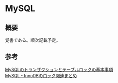 # MySQL

## 概要
覚書である。順次記載予定。

## 参考
[MySQLのトランザクションとテーブルロックの基本事項](http://kannokanno.hatenablog.com/entry/20120704/1341419338)  
[MySQL - InnoDBのロック関連まとめ](https://qiita.com/mizzwithliam/items/31fb68217899bd0559e8)
